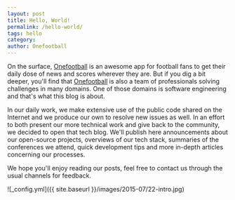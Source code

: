 ```yaml
---
layout: post
title: Hello, World!
permalink: /hello-world/
tags: hello
category:
author: Onefootball
---
```


On the surface, [Onefootball](https://www.onefootball.com) is an awesome app for football fans to get their daily dose of news and scores wherever they are. But if you dig a bit deeper, you'll find that [Onefootball](http://www.onefootball.com/careers.html) is also a team of professionals solving challenges in many domains. One of those domains is software engineering and that's what this blog is about.

In our daily work, we make extensive use of the public code shared on the Internet and we produce our own to resolve new issues as well. In an effort to both present our more technical work and give back to the community, we decided to open that tech blog. We'll publish here announcements about our open-source projects, overviews of our tech stack, summaries of the conferences we attend, quick development tips and more in-depth articles concerning our processes.

We hope you'll enjoy reading our posts, feel free to contact us through the usual channels for feedback.

![_config.yml]({{ site.baseurl }}/images/2015-07/22-intro.jpg)
